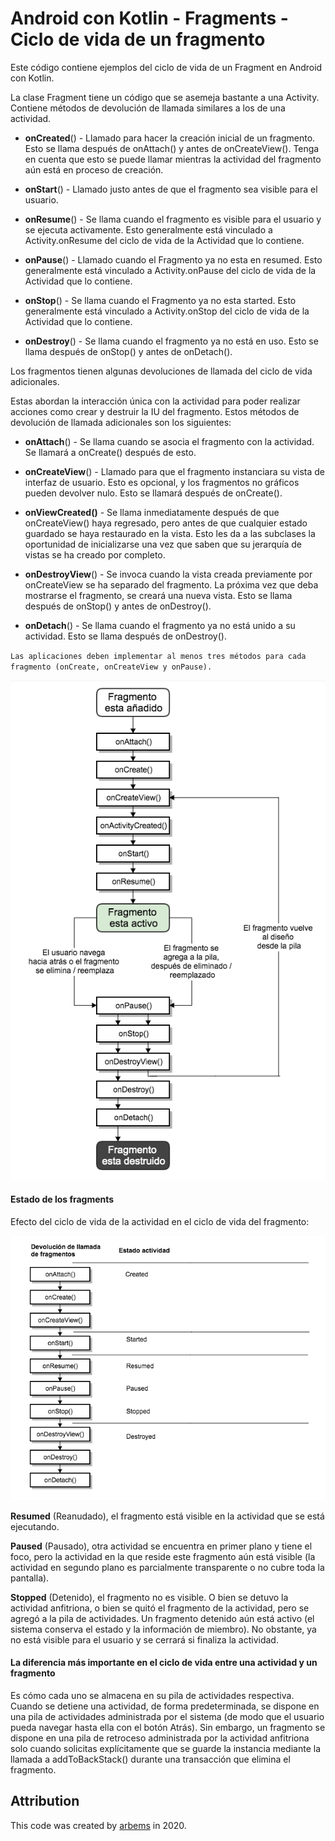 # Android con Kotlin - Fragments - Ciclo de vida de un fragmento

Este código contiene ejemplos del ciclo de vida de un Fragment en Android con Kotlin.

La clase Fragment tiene un código que se asemeja bastante a una Activity. Contiene métodos de devolución de llamada similares a los de una actividad.

* **onCreated**() - Llamado para hacer la creación inicial de un fragmento. Esto se llama después de onAttach() y antes de onCreateView().
Tenga en cuenta que esto se puede llamar mientras la actividad del fragmento aún está en proceso de creación.

* **onStart**() - Llamado justo antes de que el fragmento sea visible para el usuario.

* **onResume**() - Se llama cuando el fragmento es visible para el usuario y se ejecuta activamente. Esto generalmente está vinculado a Activity.onResume del ciclo de vida de la Actividad que lo contiene.

* **onPause**() - Llamado cuando el Fragmento ya no esta en resumed. Esto generalmente está vinculado a Activity.onPause del ciclo de vida de la Actividad que lo contiene.

* **onStop**() - Se llama cuando el Fragmento ya no esta started. Esto generalmente está vinculado a Activity.onStop del ciclo de vida de la Actividad que lo contiene.

* **onDestroy**() - Se llama cuando el fragmento ya no está en uso. Esto se llama después de onStop() y antes de onDetach().

Los fragmentos tienen algunas devoluciones de llamada del ciclo de vida adicionales.

Estas abordan la interacción única con la actividad para poder realizar acciones como crear y destruir la IU del fragmento. Estos métodos de devolución de llamada adicionales son los siguientes:

* **onAttach**() - Se llama cuando se asocia el fragmento con la actividad. Se llamará a onCreate() después de esto.

* **onCreateView**() - Llamado para que el fragmento instanciara su vista de interfaz de usuario. Esto es opcional, y los fragmentos no gráficos pueden devolver nulo. Esto se llamará después de onCreate().

* **onViewCreated()** - Se llama inmediatamente después de que onCreateView() haya regresado, pero antes de que cualquier estado guardado se haya restaurado en la vista. Esto les da a las subclases la oportunidad de inicializarse una vez que saben que su jerarquía de vistas se ha creado por completo.

* **onDestroyView**() - Se invoca cuando la vista creada previamente por onCreateView se ha separado del fragmento. La próxima vez que deba mostrarse el fragmento, se creará una nueva vista. Esto se llama después de onStop() y antes de onDestroy().

* **onDetach**() - Se llama cuando el fragmento ya no está unido a su actividad. Esto se llama después de onDestroy().

`Las aplicaciones deben implementar al menos tres métodos para cada fragmento (onCreate, onCreateView y onPause).`

![Lifecycle Fragments](https://github.com/arbems/Android-with-Kotlin-Activity/blob/master/activity-(fragments)/0001.png)
   
#### Estado de los fragments

Efecto del ciclo de vida de la actividad en el ciclo de vida del fragmento:

![Lifecycle Fragments](https://github.com/arbems/Android-with-Kotlin-Activity/blob/master/activity-(fragments)/0002.png)

**Resumed** (Reanudado), el fragmento está visible en la actividad que se está ejecutando.

**Paused** (Pausado), otra actividad se encuentra en primer plano y tiene el foco, pero la actividad en la que reside este fragmento aún está visible (la actividad en segundo plano es parcialmente transparente o no cubre toda la pantalla).

**Stopped** (Detenido), el fragmento no es visible. O bien se detuvo la actividad anfitriona, o bien se quitó el fragmento de la actividad, pero se agregó a la pila de actividades. Un fragmento detenido aún está activo (el sistema conserva el estado y la información de miembro). No obstante, ya no está visible para el usuario y se cerrará si finaliza la actividad.

#### La diferencia más importante en el ciclo de vida entre una actividad y un fragmento

Es cómo cada uno se almacena en su pila de actividades respectiva. Cuando se detiene una actividad, de forma predeterminada, se dispone en una pila de actividades administrada por el sistema (de modo que el usuario pueda navegar hasta ella con el botón Atrás). Sin embargo, un fragmento se dispone en una pila de retroceso administrada por la actividad anfitriona solo cuando solicitas explícitamente que se guarde la instancia mediante la llamada a addToBackStack() durante una transacción que elimina el fragmento.
   

## Attribution

This code was created by [arbems](https://github.com/arbems) in 2020.